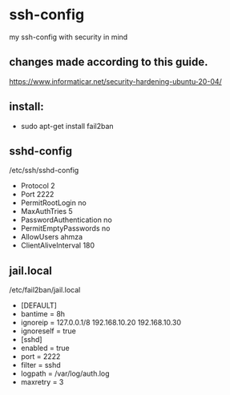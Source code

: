 # ssh-config
my ssh-config with security in mind

## changes made according to this guide.
https://www.informaticar.net/security-hardening-ubuntu-20-04/

## install:
* sudo apt-get install fail2ban

## sshd-config
/etc/ssh/sshd-config
* Protocol 2
* Port 2222
* PermitRootLogin no
* MaxAuthTries 5
* PasswordAuthentication no
* PermitEmptyPasswords no
* AllowUsers ahmza
* ClientAliveInterval 180

## jail.local
/etc/fail2ban/jail.local
* [DEFAULT]
* bantime = 8h
* ignoreip = 127.0.0.1/8 192.168.10.20 192.168.10.30
* ignoreself = true
* [sshd]
* enabled = true
* port = 2222
* filter = sshd
* logpath = /var/log/auth.log
* maxretry = 3
